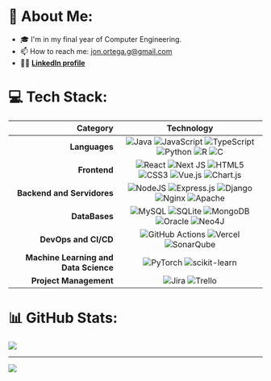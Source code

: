 # 📝 About Me:
- 🎓 I'm in my final year of Computer Engineering.
- 📫 How to reach me: jon.ortega.g@gmail.com
- 👔💼 **[LinkedIn profile](https://www.linkedin.com/in/jon-ortega-goikoetxea-bab2902a8/)**

# 💻 Tech Stack:

|                          **Category** |                                                                                                                                                                                                                                                                                                  **Technology**                                                                                                                                                                                                                                                                                                  |
| ------------------------------------: | :--------------------------------------------------------------------------------------------------------------------------------------------------------------------------------------------------------------------------------------------------------------------------------------------------------------------------------------------------------------------------------------------------------------------------------------------------------------------------------------------------------------------------------------------------------------------------------------------------------------: |
|                         **Languages** |   ![Java](https://img.shields.io/badge/java-%23ED8B00.svg?style=flat&logo=openjdk&logoColor=white) ![JavaScript](https://img.shields.io/badge/javascript-%23323330.svg?style=flat&logo=javascript&logoColor=%23F7DF1E) ![TypeScript](https://img.shields.io/badge/typescript-%23007ACC.svg?style=flat&logo=typescript&logoColor=white) ![Python](https://img.shields.io/badge/python-3670A0?style=flat&logo=python&logoColor=ffdd54) ![R](https://img.shields.io/badge/r-%23276DC3.svg?style=flat&logo=r&logoColor=white) ![C](https://img.shields.io/badge/c-%2300599C.svg?style=flat&logo=c&logoColor=white)   |
|                          **Frontend** | ![React](https://img.shields.io/badge/react-%2320232a.svg?style=flat&logo=react&logoColor=%2361DAFB) ![Next JS](https://img.shields.io/badge/Next-black?style=flat&logo=next.js&logoColor=white) ![HTML5](https://img.shields.io/badge/html5-%23E34F26.svg?style=flat&logo=html5&logoColor=white) ![CSS3](https://img.shields.io/badge/css3-%231572B6.svg?style=flat&logo=css3&logoColor=white) ![Vue.js](https://img.shields.io/badge/vue.js-%2335495e.svg?style=flat&logo=vuedotjs&logoColor=%234FC08D) ![Chart.js](https://img.shields.io/badge/chart.js-F5788D.svg?style=flat&logo=chart.js&logoColor=white) |
|            **Backend and Servidores** |                                             ![NodeJS](https://img.shields.io/badge/node.js-6DA55F?style=flat&logo=node.js&logoColor=white) ![Express.js](https://img.shields.io/badge/express.js-%23404d59.svg?style=flat&logo=express&logoColor=%2361DAFB) ![Django](https://img.shields.io/badge/django-%23092E20.svg?style=flat&logo=django&logoColor=white) ![Nginx](https://img.shields.io/badge/nginx-%23009639.svg?style=flat&logo=nginx&logoColor=white) ![Apache](https://img.shields.io/badge/apache-%23D42029.svg?style=flat&logo=apache&logoColor=white)                                             |
|                         **DataBases** |                                                         ![MySQL](https://img.shields.io/badge/mysql-4479A1.svg?style=flat&logo=mysql&logoColor=white) ![SQLite](https://img.shields.io/badge/sqlite-%2307405e.svg?style=flat&logo=sqlite&logoColor=white) ![MongoDB](https://img.shields.io/badge/MongoDB-%234ea94b.svg?style=flat&logo=mongodb&logoColor=white) ![Oracle](https://img.shields.io/badge/Oracle-F80000?style=flat&logo=oracle&logoColor=white) ![Neo4J](https://img.shields.io/badge/Neo4j-008CC1?style=flat&logo=neo4j&logoColor=white)                                                          |
|                  **DevOps and CI/CD** |                                                                                                                                      ![GitHub Actions](https://img.shields.io/badge/github%20actions-%232671E5.svg?style=flat&logo=githubactions&logoColor=white) ![Vercel](https://img.shields.io/badge/vercel-%23000000.svg?style=flat&logo=vercel&logoColor=white) ![SonarQube](https://img.shields.io/badge/SonarQube-black?style=flat&logo=sonarqube&logoColor=4E9BCD)                                                                                                                                      |
| **Machine Learning and Data Science** |                                                                                                                                                                                          ![PyTorch](https://img.shields.io/badge/PyTorch-%23EE4C2C.svg?style=flat&logo=PyTorch&logoColor=white) ![scikit-learn](https://img.shields.io/badge/scikit--learn-%23F7931E.svg?style=flat&logo=scikit-learn&logoColor=white)                                                                                                                                                                                           |
|                **Project Management** |                                                                                                                                                                                                        ![Jira](https://img.shields.io/badge/jira-%230A0FFF.svg?style=flat&logo=jira&logoColor=white) ![Trello](https://img.shields.io/badge/Trello-%23026AA7.svg?style=flat&logo=Trello&logoColor=white)                                                                                                                                                                                                         |


# 📊 GitHub Stats:
<!-- ![](https://github-readme-stats.vercel.app/api?username=jonortega&theme=ayu-mirage&hide_border=false&include_all_commits=false&count_private=false)<br/> -->
<!-- ![](https://github-readme-streak-stats.herokuapp.com/?user=jonortega&theme=ayu-mirage&hide_border=false)<br/> -->
![](https://github-readme-stats.vercel.app/api/top-langs/?username=jonortega&theme=ayu-mirage&hide_border=false&include_all_commits=false&count_private=false&layout=compact)

---
[![](https://visitcount.itsvg.in/api?id=jonortega&icon=5&color=12)](https://visitcount.itsvg.in)
